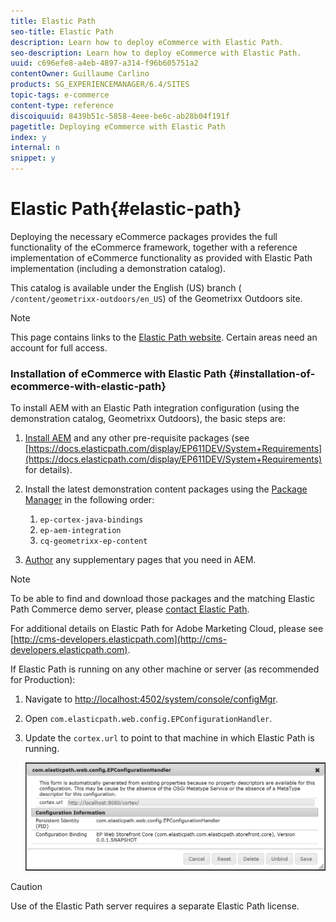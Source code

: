 ```yaml
---
title: Elastic Path
seo-title: Elastic Path
description: Learn how to deploy eCommerce with Elastic Path.
seo-description: Learn how to deploy eCommerce with Elastic Path.
uuid: c696efe8-a4eb-4897-a314-f96b605751a2
contentOwner: Guillaume Carlino
products: SG_EXPERIENCEMANAGER/6.4/SITES
topic-tags: e-commerce
content-type: reference
discoiquuid: 8439b51c-5858-4eee-be6c-ab28b04f191f
pagetitle: Deploying eCommerce with Elastic Path
index: y
internal: n
snippet: y
---
```


# Elastic Path{#elastic-path}

Deploying the necessary eCommerce packages provides the full functionality of the eCommerce framework, together with a reference implementation of eCommerce functionality as provided with Elastic Path implementation (including a demonstration catalog).

This catalog is available under the English (US) branch ( `/content/geometrixx-outdoors/en_US`) of the Geometrixx Outdoors site.

>[!NOTE]
>
>This page contains links to the [Elastic Path website](http://www.elasticpath.com/). Certain areas need an account for full access.

### Installation of eCommerce with Elastic Path {#installation-of-ecommerce-with-elastic-path}

To install AEM with an Elastic Path integration configuration (using the demonstration catalog, Geometrixx Outdoors), the basic steps are:

1. [Install AEM](../../../sites/deploying/using/deploy.md) and any other pre-requisite packages (see [https://docs.elasticpath.com/display/EP611DEV/System+Requirements](https://docs.elasticpath.com/display/EP611DEV/System+Requirements) for details).
1. Install the latest demonstration content packages using the [Package Manager](../../../sites/administering/using/package-manager.md#packagemanager) in the following order:

    1. `ep-cortex-java-bindings`
    1. `ep-aem-integration`
    1. `cq-geometrixx-ep-content`

1. [Author](../../../sites/authoring/using/page-authoring.md) any supplementary pages that you need in AEM.

>[!NOTE]
>
>To be able to find and download those packages and the matching Elastic Path Commerce demo server, please [contact Elastic Path](http://www.elasticpath.com/company/contact-us).
>
>For additional details on Elastic Path for Adobe Marketing Cloud, please see [http://cms-developers.elasticpath.com](http://cms-developers.elasticpath.com).

If Elastic Path is running on any other machine or server (as recommended for Production):

1. Navigate to [http://localhost:4502/system/console/configMgr](http://localhost:4502/system/console/configMgr).
1. Open `com.elasticpath.web.config.EPConfigurationHandler`.
1. Update the `cortex.url` to point to that machine in which Elastic Path is running.

   ![](assets/chlimage_1-122.png)

>[!CAUTION]
>
>Use of the Elastic Path server requires a separate Elastic Path license.

